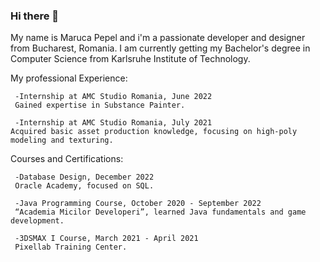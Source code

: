 ### Hi there 👋 
My name is Maruca Pepel and i'm a passionate developer and designer from Bucharest, Romania.
I am currently getting my Bachelor's degree in Computer Science from Karlsruhe Institute of Technology.

My professional Experience:

	 -Internship at AMC Studio Romania, June 2022
 	 Gained expertise in Substance Painter.
	
	 -Internship at AMC Studio Romania, July 2021
  	Acquired basic asset production knowledge, focusing on high-poly modeling and texturing.

Courses and Certifications:

	 -Database Design, December 2022
 	 Oracle Academy, focused on SQL.
	
	 -Java Programming Course, October 2020 - September 2022
 	 “Academia Micilor Developeri”, learned Java fundamentals and game development.
	
	 -3DSMAX I Course, March 2021 - April 2021
 	 Pixellab Training Center.







